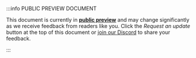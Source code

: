 :::info PUBLIC PREVIEW DOCUMENT

This document is currently in **<a href='/concepts/public-preview-content'>public preview</a>** and may change significantly as we receive feedback from readers like you. Click the *Request an update* button at the top of this document or [join our Discord](https://discord.gg/arbitrum) to share your feedback.

:::